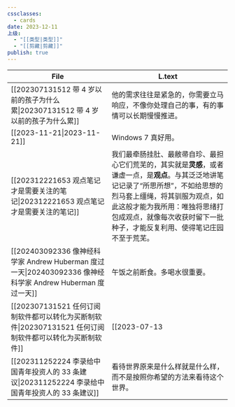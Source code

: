 ```yaml
---
cssclasses:
  - cards
date: 2023-12-11
上级:
  - "[[类型|类型]]"
  - "[[剪藏|剪藏]]"
publish: true
---
```

  
| File                                                                                         | L.text                                                                                                                                                                                                                                                |  
| -------------------------------------------------------------------------------------------- | ----------------------------------------------------------------------------------------------------------------------------------------------------------------------------------------------------------------------------------------------------- |  
| [[202307131512 带 4 岁以前的孩子为什么累\|202307131512 带 4 岁以前的孩子为什么累]]                           | 他的需求往往是紧急的，你需要立马响应，不像你处理自己的事，有的事情可以长期慢慢推进。                                                                                                                                                                                                            |  
| [[2023-11-21\|2023-11-21]]                                                             | Windows 7 真好用。                                                                                                                                                                                                                                        |  
| [[202312221653 观点笔记才是需要关注的笔记\|202312221653 观点笔记才是需要关注的笔记]]                             | 我们最牵肠挂肚、最敝帚自珍、最担心它们荒芜的，其实就是**灵感**，或者谦虚一点，是**观点**。与其泛泛地讲笔记记录了“所思所想”，不如给思想的烈马套上缰绳，将其驯服为观点，如此这般才能为我所用：唯独将思绪打包成观点，就像每次收获时留下一批种子，才能反复利用、使得笔记庄园不至于荒芜。                                                                                                       |  
| [[202403092336 像神经科学家 Andrew Huberman 度过一天\|202403092336 像神经科学家 Andrew Huberman 度过一天]] | 午饭之前断食。多喝水很重要。                                                                                                                                                                                                                                        |  
| [[202307131521 任何订阅制软件都可以转化为买断制软件\|202307131521 任何订阅制软件都可以转化为买断制软件]]                   | [[2023-07-13|2023-07-13]] 任何订阅制软件都可以转化为买断制软件。只要把钱存银行，拿利息支付订阅就行了。下面是简化后的模型。假设年费 60 ，存款利率 3%，那么软件买断的价格就是 60 / 3 * 100 = 2000。你在订阅制年费 60 元 app 的时候，把 2000 存到银行卡里。拿利息去支付订阅费，等退订的时候取出来。这样相当于花 2000 购买了软件的使用权，支持随时退款。同理，独立开发者只要做好理财，买断制的软件也是可以拥有经常性的收入的。 [[摘抄|摘抄]] [[例子|例子]] |  
| [[202311252224 李录给中国青年投资人的 33 条建议\|202311252224 李录给中国青年投资人的 33 条建议]]                   | 看待世界原来是什么样就是什么样，而不是按照你希望的方法来看待这个世界。                                                                                                                                                                                                                   |  
  
